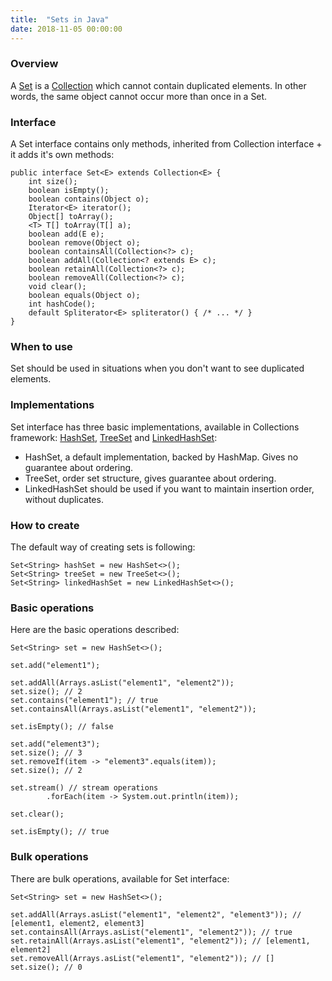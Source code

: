 ```yaml
---
title:  "Sets in Java"
date: 2018-11-05 00:00:00
---
```


### <a href="#overview" name="overview"><i class="fa fa-link anchor" aria-hidden="true"></i></a> Overview

A [Set](https://docs.oracle.com/javase/8/docs/api/java/util/Set.html) is a [Collection](https://docs.oracle.com/javase/8/docs/api/java/util/Collection.html) which cannot contain duplicated elements. In other words, the same object cannot occur more than once in a Set.

### <a href="#interface" name="interface"><i class="fa fa-link anchor" aria-hidden="true"></i></a> Interface

A Set interface contains only methods, inherited from Collection interface + it adds it's own methods:

```
public interface Set<E> extends Collection<E> {
    int size();
    boolean isEmpty();
    boolean contains(Object o);
    Iterator<E> iterator();
    Object[] toArray();
    <T> T[] toArray(T[] a);
    boolean add(E e);
    boolean remove(Object o);
    boolean containsAll(Collection<?> c);
    boolean addAll(Collection<? extends E> c);
    boolean retainAll(Collection<?> c);
    boolean removeAll(Collection<?> c);
    void clear();
    boolean equals(Object o);
    int hashCode();
    default Spliterator<E> spliterator() { /* ... */ }
}
```

### <a href="#when_to_use" name="when_to_use"><i class="fa fa-link anchor" aria-hidden="true"></i></a> When to use

Set should be used in situations when you don't want to see duplicated elements.

### <a href="#implementations" name="implementations"><i class="fa fa-link anchor" aria-hidden="true"></i></a> Implementations

Set interface has three basic implementations, available in Collections framework: [HashSet](https://docs.oracle.com/javase/8/docs/api/java/util/HashSet.html), [TreeSet](https://docs.oracle.com/javase/8/docs/api/java/util/TreeSet.html) and [LinkedHashSet](https://docs.oracle.com/javase/8/docs/api/java/util/LinkedHashSet.html):
* HashSet, a default implementation, backed by HashMap. Gives no guarantee about ordering.
* TreeSet, order set structure, gives guarantee about ordering.
* LinkedHashSet should be used if you want to maintain insertion order, without duplicates.

### <a href="#how-to-create" name="how-to-create"><i class="fa fa-link anchor" aria-hidden="true"></i></a> How to create

The default way of creating sets is following:
```
Set<String> hashSet = new HashSet<>();
Set<String> treeSet = new TreeSet<>();
Set<String> linkedHashSet = new LinkedHashSet<>();
```

### <a href="#basic-operations" name="basic-operations"><i class="fa fa-link anchor" aria-hidden="true"></i></a> Basic operations

Here are the basic operations described:

```
Set<String> set = new HashSet<>();

set.add("element1");

set.addAll(Arrays.asList("element1", "element2"));
set.size(); // 2
set.contains("element1"); // true
set.containsAll(Arrays.asList("element1", "element2"));

set.isEmpty(); // false

set.add("element3");
set.size(); // 3
set.removeIf(item -> "element3".equals(item));
set.size(); // 2

set.stream() // stream operations
        .forEach(item -> System.out.println(item));

set.clear();

set.isEmpty(); // true
```

### <a href="#bulk-operations" name="bulk-operations"><i class="fa fa-link anchor" aria-hidden="true"></i></a> Bulk operations

There are bulk operations, available for Set interface:
```
Set<String> set = new HashSet<>();

set.addAll(Arrays.asList("element1", "element2", "element3")); // [element1, element2, element3]
set.containsAll(Arrays.asList("element1", "element2")); // true
set.retainAll(Arrays.asList("element1", "element2")); // [element1, element2]
set.removeAll(Arrays.asList("element1", "element2")); // []
set.size(); // 0
```


